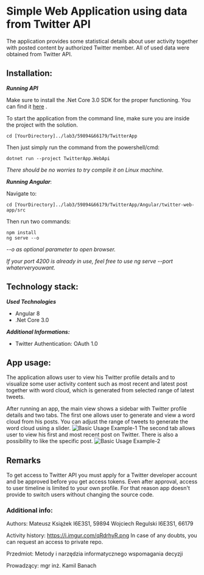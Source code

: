 # Simple Web Application using data from Twitter API 

The application provides some statistical details about user activity together with posted content by authorized Twitter member. All of used data were obtained from Twitter API.


## Installation:

***Running API***

Make sure to install the .Net Core 3.0 SDK for the proper functioning.
You can find it [here](https://dotnet.microsoft.com/download/dotnet-core/3.0) .

To start the application from the command line, make sure you are inside the project with the solution. 

```
cd [YourDirectory]../lab3/59894&66179/TwitterApp
```

Then just simply run the command from the powershell/cmd: 
```
dotnet run --project TwitterApp.WebApi
```

*There should be no worries to try compile it on Linux machine.*


***Running Angular***: 

Navigate to:
```
cd [YourDirectory]../lab3/59894&66179/TwitterApp/Angular/twitter-web-app/src
```

Then run two commands: 
```
npm install
ng serve --o 
```
*--o as optional parameter to open browser.*

*If your port 4200 is already in use, feel free to use ng serve --port whaterveryouwant.*


## Technology stack:

***Used Technologies***
+ Angular 8
+ .Net Core 3.0

***Additional Informations:***
+ Twitter Authentication: OAuth 1.0

## App usage:
The application allows user to view his Twitter profile details and to visualize some user activity content such as most recent and latest post together with word cloud, which is generated from selected range of latest tweets.

After running an app, the main view shows a sidebar with Twitter profile details and two tabs. The first one allows user to generate and view a word cloud from his posts. You can adjust the range of tweets to generate the word cloud using a slider.
![Basic Usage Example-1](https://i.imgur.com/yAhKSqU.png)
The second tab allows user to view his first and most recent post on Twitter. There is also a possibility to like the specific post.
![Basic Usage Example-2](https://i.imgur.com/Qhwkd9X.png)

## Remarks
To get access to Twitter API you must apply for a Twitter developer account and be approved before you get access tokens. Even after approval, access to user timeline is limited to your own profile. For that reason app doesn't provide to switch users without changing the source code.

### Additional info:
Authors: Mateusz Książek I6E3S1, 59894
Wojciech Regulski I6E3S1, 66179

Activity history: https://i.imgur.com/qRdrhyR.png
In case of any doubts, you can request an access to private repo.

Przedmiot: Metody i narzędzia informatycznego wspomagania decyzji

Prowadzący: mgr inż. Kamil Banach